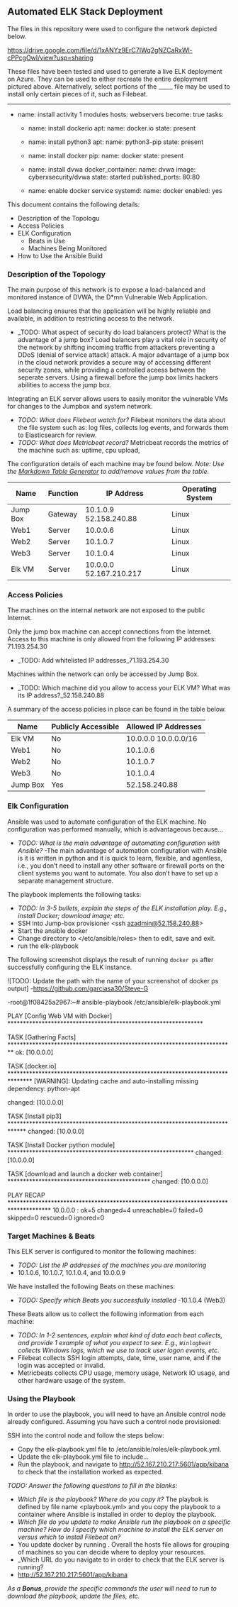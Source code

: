 ## Automated ELK Stack Deployment

The files in this repository were used to configure the network depicted below.

https://drive.google.com/file/d/1xANYz9ErC7IWq2gNZCaRxWl-cPPcgOwI/view?usp=sharing

These files have been tested and used to generate a live ELK deployment on Azure. They can be used to either recreate the entire deployment pictured above. Alternatively, select portions of the _____ file may be used to install only certain pieces of it, such as Filebeat.

  - ---
- name: install activity 1 modules
  hosts: webservers
  become: true
  tasks:

  - name: install dockerio
    apt:
      name: docker.io
      state: present

  - name: install python3
    apt:
     name: python3-pip
     state: present

  - name: install docker
    pip:
      name: docker
      state: present
  - name: install dvwa
    docker_container:
            name: dvwa
            image: cyberxsecurity/dvwa
            state: started
            published_ports: 80:80

  - name: enable docker service
    systemd:
       name: docker
       enabled: yes

This document contains the following details:
- Description of the Topologu
- Access Policies
- ELK Configuration
  - Beats in Use
  - Machines Being Monitored
- How to Use the Ansible Build


### Description of the Topology

The main purpose of this network is to expose a load-balanced and monitored instance of DVWA, the D*mn Vulnerable Web Application.

Load balancing ensures that the application will be highly reliable and available, in addition to restricting access to the network.
- _TODO: What aspect of security do load balancers protect? What is the advantage of a jump box?
Load balancers play a vital role in security of the network by shifting incoming traffic from attackers preventing a DDoS (denial of service attack) attack. A major advantage of a jump box in the cloud network provides a secure way of accessing different security zones, while providing a controlled aceess between the seperate servers. Using a firewall before the jump box limits hackers abilities to access the jump box. 

Integrating an ELK server allows users to easily monitor the vulnerable VMs for changes to the Jumpbox and system network.
- _TODO: What does Filebeat watch for?_
Filebeat monitors the data about the file system such as: log files, collects log events, and forwards them to Elasticsearch for review.
- _TODO: What does Metricbeat record?_
Metricbeat records the metrics of the machine such as: uptime, cpu upload, 

The configuration details of each machine may be found below.
_Note: Use the [Markdown Table Generator](http://www.tablesgenerator.com/markdown_tables) to add/remove values from the table_.

| Name     | Function | IP Address               | Operating System |
|----------|----------|--------------------------|------------------|
| Jump Box | Gateway  | 10.1.0.9 52.158.240.88   | Linux            |
| Web1     | Server   | 10.0.0.6                 | Linux            |
| Web2     | Server   | 10.1.0.7                 | Linux            |
| Web3     | Server   | 10.1.0.4                 | Linux            |
| Elk VM   | Server   | 10.0.0.0 52.167.210.217  | Linux            |

### Access Policies

The machines on the internal network are not exposed to the public Internet. 

Only the jump box machine can accept connections from the Internet. Access to this machine is only allowed from the following IP addresses: 71.193.254.30
- _TODO: Add whitelisted IP addresses_71.193.254.30

Machines within the network can only be accessed by Jump Box.
- _TODO: Which machine did you allow to access your ELK VM? What was its IP address?_52.158.240.88

A summary of the access policies in place can be found in the table below.

| Name     | Publicly Accessible | Allowed IP Addresses |
|----------|---------------------|----------------------|
| Elk VM   | No                  | 10.0.0.0 10.0.0.0/16 |
| Web1     | No                  | 10.1.0.6             |
| Web2     | No                  | 10.1.0.7             |
| Web3     | No                  | 10.1.0.4             |
| Jump Box | Yes                 | 52.158.240.88        |

### Elk Configuration

Ansible was used to automate configuration of the ELK machine. No configuration was performed manually, which is advantageous because...
- _TODO: What is the main advantage of automating configuration with Ansible?_
-The main advantage of automation configuration with Ansible is it is written in python and it is quick to learn, flexible, and agentless, i.e., you don’t need to install any other software or firewall ports on the client systems you want to automate. You also don’t have to set up a separate management structure.

The playbook implements the following tasks:
- _TODO: In 3-5 bullets, explain the steps of the ELK installation play. E.g., install Docker; download image; etc._
- SSH into Jump-box provisioner <ssh azadmin@52.158.240.88>
- Start the ansible docker <sudo docker start competent_hoover>
- Change directory to </etc/ansible/roles> then <nano elk-playbook.yml> to edit, save and exit.
- run the elk-playbook <ansible-playbook elk-playbook.yml>

The following screenshot displays the result of running `docker ps` after successfully configuring the ELK instance.

![TODO: Update the path with the name of your screenshot of docker ps output] 
-https://github.com/garciasa30/Steve-G

-root@1f08425a2967:~# ansible-playbook /etc/ansible/elk-playbook.yml

PLAY [Config Web VM with Docker] ***************************************************************

TASK [Gathering Facts] *************************************************************************
ok: [10.0.0.0]

TASK [docker.io] *******************************************************************************
[WARNING]: Updating cache and auto-installing missing dependency: python-apt

changed: [10.0.0.0]

TASK [Install pip3] *****************************************************************************
changed: [10.0.0.0]

TASK [Install Docker python module] ************************************************************
changed: [10.0.0.0]

TASK [download and launch a docker web container] **********************************************
changed: [10.0.0.0]

PLAY RECAP *************************************************************************************
10.0.0.0                   : ok=5    changed=4    unreachable=0    failed=0    skipped=0    rescued=0    ignored=0  


### Target Machines & Beats
This ELK server is configured to monitor the following machines:
- _TODO: List the IP addresses of the machines you are monitoring_
- 10.1.0.6, 10.1.0.7, 10.1.0.4, and 10.0.0.9

We have installed the following Beats on these machines:
- _TODO: Specify which Beats you successfully installed_
-10.1.0.4 (Web3)

These Beats allow us to collect the following information from each machine:
- _TODO: In 1-2 sentences, explain what kind of data each beat collects, and provide 1 example of what you expect to see. E.g., `Winlogbeat` collects Windows logs, which we use to track user logon events, etc._
- Filebeat collects SSH login attempts, date, time, user name, and if the login was accepted or invalid.
- Metricbeats collects CPU usage, memory usage, Network IO usage, and other hardware usage of the system.

### Using the Playbook
In order to use the playbook, you will need to have an Ansible control node already configured. Assuming you have such a control node provisioned: 

SSH into the control node and follow the steps below:
- Copy the elk-playbook.yml file to /etc/ansible/roles/elk-playbook.yml.
- Update the elk-playbook.yml file to include...
- Run the playbook, and navigate to http://52.167.210.217:5601/app/kibana to check that the installation worked as expected.

_TODO: Answer the following questions to fill in the blanks:_
- _Which file is the playbook? Where do you copy it?_ The playbok is defined by file name <playbook.yml> and you copy the playbook to a container where Ansible is installed in order to deploy the playbook. 
- _Which file do you update to make Ansible run the playbook on a specific machine? How do I specify which machine to install the ELK server on versus which to install Filebeat on?_
- You update docker by running <sudo apt update>. Overall the hosts file allows for grouping of machines so you can decide where to deploy your resources.  
- _Which URL do you navigate to in order to check that the ELK server is running? 
- http://52.167.210.217:5601/app/kibana

_As a **Bonus**, provide the specific commands the user will need to run to download the playbook, update the files, etc._